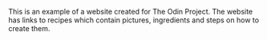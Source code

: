 This is an example of a website created for The Odin Project. The website has links to recipes which contain pictures, ingredients and steps on how to create them.